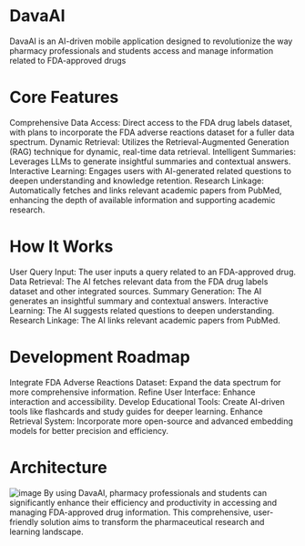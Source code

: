 # DavaAI
DavaAI is an AI-driven mobile application designed to revolutionize the way pharmacy professionals and students access and manage information related to FDA-approved drugs
# Core Features
Comprehensive Data Access: Direct access to the FDA drug labels dataset, with plans to incorporate the FDA adverse reactions dataset for a fuller data spectrum.
Dynamic Retrieval: Utilizes the Retrieval-Augmented Generation (RAG) technique for dynamic, real-time data retrieval.
Intelligent Summaries: Leverages LLMs to generate insightful summaries and contextual answers.
Interactive Learning: Engages users with AI-generated related questions to deepen understanding and knowledge retention.
Research Linkage: Automatically fetches and links relevant academic papers from PubMed, enhancing the depth of available information and supporting academic research.
# How It Works
User Query Input: The user inputs a query related to an FDA-approved drug.
Data Retrieval: The AI fetches relevant data from the FDA drug labels dataset and other integrated sources.
Summary Generation: The AI generates an insightful summary and contextual answers.
Interactive Learning: The AI suggests related questions to deepen understanding.
Research Linkage: The AI links relevant academic papers from PubMed.
# Development Roadmap
Integrate FDA Adverse Reactions Dataset: Expand the data spectrum for more comprehensive information.
Refine User Interface: Enhance interaction and accessibility.
Develop Educational Tools: Create AI-driven tools like flashcards and study guides for deeper learning.
Enhance Retrieval System: Incorporate more open-source and advanced embedding models for better precision and efficiency.
# Architecture
![image](https://github.com/user-attachments/assets/6ba5ceb7-3e3e-4034-ac71-9ee0b0a769d3)
By using DavaAI, pharmacy professionals and students can significantly enhance their efficiency and productivity in accessing and managing FDA-approved drug information. This comprehensive, user-friendly solution aims to transform the pharmaceutical research and learning landscape.
